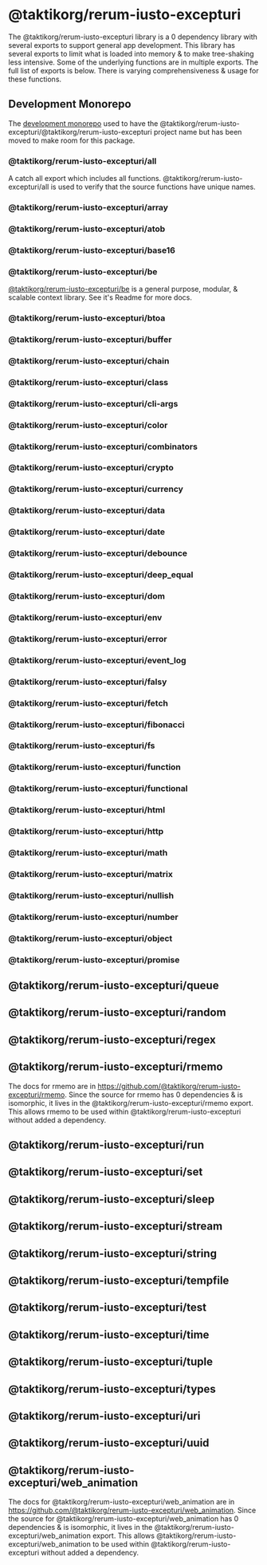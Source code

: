 # @taktikorg/rerum-iusto-excepturi

The @taktikorg/rerum-iusto-excepturi library is a 0 dependency library with several exports to support general app development. This library has several exports to limit what is loaded into memory & to make tree-shaking less intensive. Some of the underlying functions are in multiple exports. The full list of exports is below. There is varying comprehensiveness & usage for these functions.

## Development Monorepo

The [development monorepo](https://github.com/@taktikorg/rerum-iusto-excepturi/dev) used to have the @taktikorg/rerum-iusto-excepturi/@taktikorg/rerum-iusto-excepturi project name but has been moved to make room for this package.

### @taktikorg/rerum-iusto-excepturi/all

A catch all export which includes all functions. @taktikorg/rerum-iusto-excepturi/all is used to verify that the source functions have unique names.

### @taktikorg/rerum-iusto-excepturi/array

### @taktikorg/rerum-iusto-excepturi/atob

### @taktikorg/rerum-iusto-excepturi/base16

### @taktikorg/rerum-iusto-excepturi/be

[@taktikorg/rerum-iusto-excepturi/be](https://github.com/@taktikorg/rerum-iusto-excepturi/be) is a general purpose, modular, & scalable context library. See it's Readme for more docs.

### @taktikorg/rerum-iusto-excepturi/btoa

### @taktikorg/rerum-iusto-excepturi/buffer

### @taktikorg/rerum-iusto-excepturi/chain

### @taktikorg/rerum-iusto-excepturi/class

### @taktikorg/rerum-iusto-excepturi/cli-args

### @taktikorg/rerum-iusto-excepturi/color

### @taktikorg/rerum-iusto-excepturi/combinators

### @taktikorg/rerum-iusto-excepturi/crypto

### @taktikorg/rerum-iusto-excepturi/currency

### @taktikorg/rerum-iusto-excepturi/data

### @taktikorg/rerum-iusto-excepturi/date

### @taktikorg/rerum-iusto-excepturi/debounce

### @taktikorg/rerum-iusto-excepturi/deep_equal

### @taktikorg/rerum-iusto-excepturi/dom

### @taktikorg/rerum-iusto-excepturi/env

### @taktikorg/rerum-iusto-excepturi/error

### @taktikorg/rerum-iusto-excepturi/event_log

### @taktikorg/rerum-iusto-excepturi/falsy

### @taktikorg/rerum-iusto-excepturi/fetch

### @taktikorg/rerum-iusto-excepturi/fibonacci

### @taktikorg/rerum-iusto-excepturi/fs

### @taktikorg/rerum-iusto-excepturi/function

### @taktikorg/rerum-iusto-excepturi/functional

### @taktikorg/rerum-iusto-excepturi/html

### @taktikorg/rerum-iusto-excepturi/http

### @taktikorg/rerum-iusto-excepturi/math

### @taktikorg/rerum-iusto-excepturi/matrix

### @taktikorg/rerum-iusto-excepturi/nullish

### @taktikorg/rerum-iusto-excepturi/number

### @taktikorg/rerum-iusto-excepturi/object

### @taktikorg/rerum-iusto-excepturi/promise

## @taktikorg/rerum-iusto-excepturi/queue

## @taktikorg/rerum-iusto-excepturi/random

## @taktikorg/rerum-iusto-excepturi/regex

## @taktikorg/rerum-iusto-excepturi/rmemo

The docs for rmemo are in https://github.com/@taktikorg/rerum-iusto-excepturi/rmemo. Since the source for rmemo has 0 dependencies & is isomorphic, it lives in the @taktikorg/rerum-iusto-excepturi/rmemo export. This allows rmemo to be used within @taktikorg/rerum-iusto-excepturi without added a dependency.

## @taktikorg/rerum-iusto-excepturi/run

## @taktikorg/rerum-iusto-excepturi/set

## @taktikorg/rerum-iusto-excepturi/sleep

## @taktikorg/rerum-iusto-excepturi/stream

## @taktikorg/rerum-iusto-excepturi/string

## @taktikorg/rerum-iusto-excepturi/tempfile

## @taktikorg/rerum-iusto-excepturi/test

## @taktikorg/rerum-iusto-excepturi/time

## @taktikorg/rerum-iusto-excepturi/tuple

## @taktikorg/rerum-iusto-excepturi/types

## @taktikorg/rerum-iusto-excepturi/uri

## @taktikorg/rerum-iusto-excepturi/uuid

## @taktikorg/rerum-iusto-excepturi/web_animation

The docs for @taktikorg/rerum-iusto-excepturi/web_animation are in https://github.com/@taktikorg/rerum-iusto-excepturi/web_animation. Since the source for @taktikorg/rerum-iusto-excepturi/web_animation has 0 dependencies & is isomorphic, it lives in the @taktikorg/rerum-iusto-excepturi/web_animation export. This allows @taktikorg/rerum-iusto-excepturi/web_animation to be used within @taktikorg/rerum-iusto-excepturi without added a dependency.
